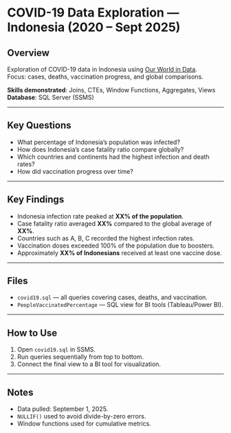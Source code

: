 # COVID-19 Data Exploration — Indonesia (2020 – Sept 2025)

## Overview  
Exploration of COVID-19 data in Indonesia using [Our World in Data](https://ourworldindata.org/covid-deaths).  
Focus: cases, deaths, vaccination progress, and global comparisons.  

**Skills demonstrated**: Joins, CTEs, Window Functions, Aggregates, Views  
**Database**: SQL Server (SSMS)  

---

## Key Questions  
- What percentage of Indonesia’s population was infected?  
- How does Indonesia’s case fatality ratio compare globally?  
- Which countries and continents had the highest infection and death rates?  
- How did vaccination progress over time?  

---

## Key Findings  
- Indonesia infection rate peaked at **XX% of the population**.  
- Case fatality ratio averaged **XX%** compared to the global average of **XX%**.  
- Countries such as A, B, C recorded the highest infection rates.  
- Vaccination doses exceeded 100% of the population due to boosters.  
- Approximately **XX% of Indonesians** received at least one vaccine dose.  

---

## Files  
- `covid19.sql` — all queries covering cases, deaths, and vaccination.  
- `PeopleVaccinatedPercentage` — SQL view for BI tools (Tableau/Power BI).  

---

## How to Use  
1. Open `covid19.sql` in SSMS.  
2. Run queries sequentially from top to bottom.  
3. Connect the final view to a BI tool for visualization.  

---

## Notes  
- Data pulled: September 1, 2025.  
- `NULLIF()` used to avoid divide-by-zero errors.  
- Window functions used for cumulative metrics.  
